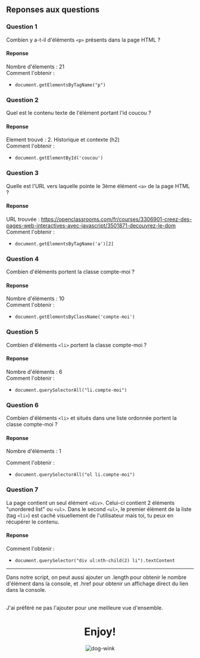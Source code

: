 ## Reponses aux questions 

### Question 1

Combien y a-t-il d'éléments `<p>` présents dans la page HTML ?

#### Reponse

Nombre d'élements : 21
<br>
Comment l'obtenir : <br>
- `document.getElementsByTagName("p")`

### Question 2

Quel est le contenu texte de l'élément portant l'id coucou ?

#### Reponse

Element trouvé : 2. Historique et contexte (h2)
<br>
Comment l'obtenir : <br>
- `document.getElementById('coucou')`

### Question 3

Quelle est l'URL vers laquelle pointe le 3ème élément `<a>` de la page HTML ?

#### Reponse

URL trouvée : https://openclassrooms.com/fr/courses/3306901-creez-des-pages-web-interactives-avec-javascript/3501871-decouvrez-le-dom
<br>
Comment l'obtenir : <br>
- `document.getElementsByTagName('a')[2]`

### Question 4

Combien d'éléments portent la classe compte-moi ? 

#### Reponse

Nombre d'éléments : 10
<br>
Comment l'obtenir : <br>
- `document.getElementsByClassName('compte-moi')`

### Question 5

Combien d'éléments `<li>` portent la classe compte-moi ?

#### Reponse

Nombre d'éléments : 6
<br>
Comment l'obtenir : <br>
- `document.querySelectorAll("li.compte-moi")`

### Question 6

Combien d'éléments `<li>` et situés dans une liste ordonnée portent la classe compte-moi ?

#### Reponse

Nombre d'éléments : 1

Comment l'obtenir : <br>
- `document.querySelectorAll("ol li.compte-moi")`

### Question 7

La page contient un seul élément `<div>`. Celui-ci contient 2 éléments "unordered list" ou `<ul>`. Dans le second `<ul>`, le premier élément de la liste (tag `<li>`) est caché visuellement de l'utilisateur mais toi, tu peux en récupérer le contenu. 

#### Reponse

Comment l'obtenir : <br>
- `document.querySelector("div ul:nth-child(2) li").textContent`

<hr>

Dans notre script, on peut aussi ajouter un .length pour obtenir le nombre d'élément dans la console, et .href pour obtenir un affichage direct du lien dans la console.

<br>
J'ai préféré ne pas l'ajouter pour une meilleure vue d'ensemble.

<div align="center">
  <h1>Enjoy!</h1>
  <img src="https://iili.io/JnnsA8b.png" alt="dog-wink">
</div>